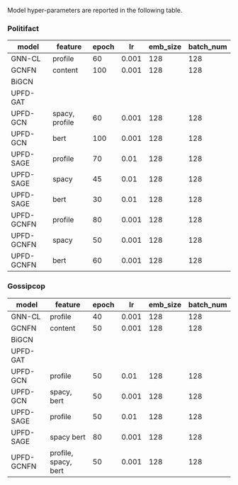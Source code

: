 Model hyper-parameters are reported in the following table.

### Politifact
| model   | feature | epoch  | lr | emb_size | batch_num  |
|-------|--------|--------|--------|-----------|-----------|
| GNN-CL  | profile  | 60  | 0.001 | 128 | 128  |
| GCNFN  | content  | 100  | 0.001 | 128 | 128  |
| BiGCN  |   |   |  |  |   |
| UPFD-GAT  |   |   |  |  |   |
| UPFD-GCN  | spacy, profile  | 60  | 0.001 | 128 | 128  |
| UPFD-GCN  | bert  | 100  | 0.001 | 128 | 128  |
| UPFD-SAGE  | profile  | 70  | 0.01 | 128 | 128  |
| UPFD-SAGE  | spacy  | 45  | 0.01 | 128 | 128  |
| UPFD-SAGE  | bert  | 30  | 0.01 | 128 | 128  |
| UPFD-GCNFN  | profile  | 80  | 0.001 | 128 | 128  |
| UPFD-GCNFN  | spacy  | 50  | 0.001 | 128 | 128  |
| UPFD-GCNFN  | bert  | 60  | 0.001 | 128 | 128  |

### Gossipcop
| model   | feature | epoch  | lr | emb_size | batch_num  |
|-------|--------|--------|--------|-----------|-----------|
| GNN-CL  | profile  | 40  | 0.001 | 128 | 128  |
| GCNFN  | content  | 50  | 0.001 | 128 | 128  |
| BiGCN  |   |   |  |  |   |
| UPFD-GAT  |   |   |  |  |   |
| UPFD-GCN  |profile  | 50  | 0.01 | 128 | 128  |
| UPFD-GCN  | spacy, bert  | 50  | 0.001 | 128 | 128  |
| UPFD-SAGE  | profile  | 50  | 0.01 | 128 | 128  |
| UPFD-SAGE  | spacy bert  | 80  | 0.001 | 128 | 128  |
| UPFD-GCNFN  | profile, spacy, bert  | 50  | 0.001 | 128 | 128  |
